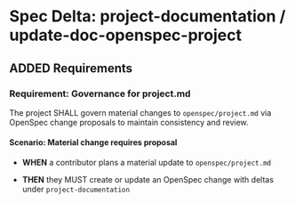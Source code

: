# Spec Delta: project-documentation / update-doc-openspec-project

## ADDED Requirements

### Requirement: Governance for project.md

The project SHALL govern material changes to `openspec/project.md` via OpenSpec change proposals to maintain consistency and review.

#### Scenario: Material change requires proposal

- **WHEN** a contributor plans a material update to `openspec/project.md`

- **THEN** they MUST create or update an OpenSpec change with deltas under `project-documentation`
